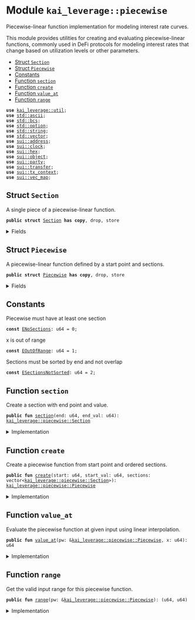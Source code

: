 
<a name="kai_leverage_piecewise"></a>

# Module `kai_leverage::piecewise`

Piecewise-linear function implementation for modeling interest rate curves.

This module provides utilities for creating and evaluating piecewise-linear functions,
commonly used in DeFi protocols for modeling interest rates that change based on
utilization levels or other parameters.


-  [Struct `Section`](#kai_leverage_piecewise_Section)
-  [Struct `Piecewise`](#kai_leverage_piecewise_Piecewise)
-  [Constants](#@Constants_0)
-  [Function `section`](#kai_leverage_piecewise_section)
-  [Function `create`](#kai_leverage_piecewise_create)
-  [Function `value_at`](#kai_leverage_piecewise_value_at)
-  [Function `range`](#kai_leverage_piecewise_range)


<pre><code><b>use</b> <a href="../../dependencies/kai_leverage/util.md#kai_leverage_util">kai_leverage::util</a>;
<b>use</b> <a href="../../dependencies/std/ascii.md#std_ascii">std::ascii</a>;
<b>use</b> <a href="../../dependencies/std/bcs.md#std_bcs">std::bcs</a>;
<b>use</b> <a href="../../dependencies/std/option.md#std_option">std::option</a>;
<b>use</b> <a href="../../dependencies/std/string.md#std_string">std::string</a>;
<b>use</b> <a href="../../dependencies/std/vector.md#std_vector">std::vector</a>;
<b>use</b> <a href="../../dependencies/sui/address.md#sui_address">sui::address</a>;
<b>use</b> <a href="../../dependencies/sui/clock.md#sui_clock">sui::clock</a>;
<b>use</b> <a href="../../dependencies/sui/hex.md#sui_hex">sui::hex</a>;
<b>use</b> <a href="../../dependencies/sui/object.md#sui_object">sui::object</a>;
<b>use</b> <a href="../../dependencies/sui/party.md#sui_party">sui::party</a>;
<b>use</b> <a href="../../dependencies/sui/transfer.md#sui_transfer">sui::transfer</a>;
<b>use</b> <a href="../../dependencies/sui/tx_context.md#sui_tx_context">sui::tx_context</a>;
<b>use</b> <a href="../../dependencies/sui/vec_map.md#sui_vec_map">sui::vec_map</a>;
</code></pre>



<a name="kai_leverage_piecewise_Section"></a>

## Struct `Section`

A single piece of a piecewise-linear function.


<pre><code><b>public</b> <b>struct</b> <a href="../../dependencies/kai_leverage/piecewise.md#kai_leverage_piecewise_Section">Section</a> <b>has</b> <b>copy</b>, drop, store
</code></pre>



<details>
<summary>Fields</summary>


<dl>
<dt>
<code>end: u64</code>
</dt>
<dd>
</dd>
<dt>
<code>end_val: u64</code>
</dt>
<dd>
</dd>
</dl>


</details>

<a name="kai_leverage_piecewise_Piecewise"></a>

## Struct `Piecewise`

A piecewise-linear function defined by a start point and sections.


<pre><code><b>public</b> <b>struct</b> <a href="../../dependencies/kai_leverage/piecewise.md#kai_leverage_piecewise_Piecewise">Piecewise</a> <b>has</b> <b>copy</b>, drop, store
</code></pre>



<details>
<summary>Fields</summary>


<dl>
<dt>
<code>start: u64</code>
</dt>
<dd>
</dd>
<dt>
<code>start_val: u64</code>
</dt>
<dd>
</dd>
<dt>
<code>sections: vector&lt;<a href="../../dependencies/kai_leverage/piecewise.md#kai_leverage_piecewise_Section">kai_leverage::piecewise::Section</a>&gt;</code>
</dt>
<dd>
</dd>
</dl>


</details>

<a name="@Constants_0"></a>

## Constants


<a name="kai_leverage_piecewise_ENoSections"></a>

Piecewise must have at least one section


<pre><code><b>const</b> <a href="../../dependencies/kai_leverage/piecewise.md#kai_leverage_piecewise_ENoSections">ENoSections</a>: u64 = 0;
</code></pre>



<a name="kai_leverage_piecewise_EOutOfRange"></a>

x is out of range


<pre><code><b>const</b> <a href="../../dependencies/kai_leverage/piecewise.md#kai_leverage_piecewise_EOutOfRange">EOutOfRange</a>: u64 = 1;
</code></pre>



<a name="kai_leverage_piecewise_ESectionsNotSorted"></a>

Sections must be sorted by end and not overlap


<pre><code><b>const</b> <a href="../../dependencies/kai_leverage/piecewise.md#kai_leverage_piecewise_ESectionsNotSorted">ESectionsNotSorted</a>: u64 = 2;
</code></pre>



<a name="kai_leverage_piecewise_section"></a>

## Function `section`

Create a section with end point and value.


<pre><code><b>public</b> <b>fun</b> <a href="../../dependencies/kai_leverage/piecewise.md#kai_leverage_piecewise_section">section</a>(end: u64, end_val: u64): <a href="../../dependencies/kai_leverage/piecewise.md#kai_leverage_piecewise_Section">kai_leverage::piecewise::Section</a>
</code></pre>



<details>
<summary>Implementation</summary>


<pre><code><b>public</b> <b>fun</b> <a href="../../dependencies/kai_leverage/piecewise.md#kai_leverage_piecewise_section">section</a>(end: u64, end_val: u64): <a href="../../dependencies/kai_leverage/piecewise.md#kai_leverage_piecewise_Section">Section</a> {
    <a href="../../dependencies/kai_leverage/piecewise.md#kai_leverage_piecewise_Section">Section</a> {
        end,
        end_val,
    }
}
</code></pre>



</details>

<a name="kai_leverage_piecewise_create"></a>

## Function `create`

Create a piecewise function from start point and ordered sections.


<pre><code><b>public</b> <b>fun</b> <a href="../../dependencies/kai_leverage/piecewise.md#kai_leverage_piecewise_create">create</a>(start: u64, start_val: u64, sections: vector&lt;<a href="../../dependencies/kai_leverage/piecewise.md#kai_leverage_piecewise_Section">kai_leverage::piecewise::Section</a>&gt;): <a href="../../dependencies/kai_leverage/piecewise.md#kai_leverage_piecewise_Piecewise">kai_leverage::piecewise::Piecewise</a>
</code></pre>



<details>
<summary>Implementation</summary>


<pre><code><b>public</b> <b>fun</b> <a href="../../dependencies/kai_leverage/piecewise.md#kai_leverage_piecewise_create">create</a>(start: u64, start_val: u64, sections: vector&lt;<a href="../../dependencies/kai_leverage/piecewise.md#kai_leverage_piecewise_Section">Section</a>&gt;): <a href="../../dependencies/kai_leverage/piecewise.md#kai_leverage_piecewise_Piecewise">Piecewise</a> {
    <b>assert</b>!(sections.length() &gt; 0, <a href="../../dependencies/kai_leverage/piecewise.md#kai_leverage_piecewise_ENoSections">ENoSections</a>);
    <b>let</b> <b>mut</b> prev_end = start;
    sections.do_ref!(|s| {
        <b>assert</b>!(s.end &gt; prev_end, <a href="../../dependencies/kai_leverage/piecewise.md#kai_leverage_piecewise_ESectionsNotSorted">ESectionsNotSorted</a>);
        prev_end = s.end;
    });
    <a href="../../dependencies/kai_leverage/piecewise.md#kai_leverage_piecewise_Piecewise">Piecewise</a> {
        start: start,
        start_val: start_val,
        sections: sections,
    }
}
</code></pre>



</details>

<a name="kai_leverage_piecewise_value_at"></a>

## Function `value_at`

Evaluate the piecewise function at given input using linear interpolation.


<pre><code><b>public</b> <b>fun</b> <a href="../../dependencies/kai_leverage/piecewise.md#kai_leverage_piecewise_value_at">value_at</a>(pw: &<a href="../../dependencies/kai_leverage/piecewise.md#kai_leverage_piecewise_Piecewise">kai_leverage::piecewise::Piecewise</a>, x: u64): u64
</code></pre>



<details>
<summary>Implementation</summary>


<pre><code><b>public</b> <b>fun</b> <a href="../../dependencies/kai_leverage/piecewise.md#kai_leverage_piecewise_value_at">value_at</a>(pw: &<a href="../../dependencies/kai_leverage/piecewise.md#kai_leverage_piecewise_Piecewise">Piecewise</a>, x: u64): u64 {
    <b>assert</b>!(x &gt;= pw.start, <a href="../../dependencies/kai_leverage/piecewise.md#kai_leverage_piecewise_EOutOfRange">EOutOfRange</a>);
    <b>let</b> len = pw.sections.length();
    <b>let</b> last_section = pw.sections[len - 1];
    <b>assert</b>!(x &lt;= last_section.end, <a href="../../dependencies/kai_leverage/piecewise.md#kai_leverage_piecewise_EOutOfRange">EOutOfRange</a>);
    <b>if</b> (x == pw.start) {
        <b>return</b> pw.start_val
    };
    <b>let</b> <b>mut</b> cs_start = pw.start;
    <b>let</b> <b>mut</b> cs_start_val = pw.start_val;
    <b>let</b> <b>mut</b> cs = pw.sections[0];
    <b>let</b> <b>mut</b> idx = 0;
    <b>while</b> (x &gt; cs.end) {
        cs_start = cs.end;
        cs_start_val = cs.end_val;
        cs = pw.sections[idx + 1];
        idx = idx + 1;
    };
    <b>if</b> (x == cs.end) {
        <b>return</b> cs.end_val
    };
    <b>if</b> (cs_start_val == cs.end_val) {
        <b>return</b> cs_start_val
    };
    <b>let</b> sdy = util::abs_diff(cs.end_val, cs_start_val);
    <b>let</b> sdx = util::abs_diff(cs.end, cs_start);
    <b>let</b> dx = x - cs_start;
    <b>let</b> dy = <a href="../../kai_sav/util.md#kai_sav_util_muldiv">util::muldiv</a>(sdy, dx, sdx);
    <b>if</b> (cs_start_val &lt; cs.end_val) {
        cs_start_val + dy
    } <b>else</b> {
        cs_start_val - dy
    }
}
</code></pre>



</details>

<a name="kai_leverage_piecewise_range"></a>

## Function `range`

Get the valid input range for this piecewise function.


<pre><code><b>public</b> <b>fun</b> <a href="../../dependencies/kai_leverage/piecewise.md#kai_leverage_piecewise_range">range</a>(pw: &<a href="../../dependencies/kai_leverage/piecewise.md#kai_leverage_piecewise_Piecewise">kai_leverage::piecewise::Piecewise</a>): (u64, u64)
</code></pre>



<details>
<summary>Implementation</summary>


<pre><code><b>public</b> <b>fun</b> <a href="../../dependencies/kai_leverage/piecewise.md#kai_leverage_piecewise_range">range</a>(pw: &<a href="../../dependencies/kai_leverage/piecewise.md#kai_leverage_piecewise_Piecewise">Piecewise</a>): (u64, u64) {
    <b>let</b> len = pw.sections.length();
    <b>let</b> last_section = pw.sections[len -1];
    (pw.start, last_section.end)
}
</code></pre>



</details>
